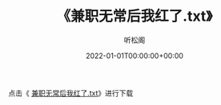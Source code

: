 ﻿---
title:  《兼职无常后我红了.txt》
date:   2022-01-01T00:00:00+00:00
author: 听松阁
layout: post
permalink: /兼职无常后我红了/
categories: 小说
tags: [小说]
---

点击《 [兼职无常后我红了.txt](http://img.660000.xyz/bookstukust/book/bntxt/10/兼职无常后我红了.txt)》进行下载